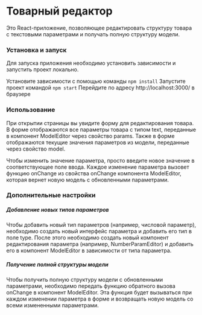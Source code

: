 # Товарный редактор

Это React-приложение, позволяющее редактировать структуру товара с текстовыми параметрами и получать полную структуру модели.

### Установка и запуск

Для запуска приложения необходимо установить зависимости и запустить проект локально.

Установите зависимости с помощью команды `npm install`
Запустите проект командой `npm start`
Перейдите по адресу http://localhost:3000/ в браузере

### Использование

При открытии страницы вы увидите форму для редактирования товара. В форме отображаются все параметры товара с типом text, переданные в компонент ModelEditor через свойство params. Также в форме отображаются текущие значения параметров из модели, переданные через свойство model.

Чтобы изменить значение параметра, просто введите новое значение в соответствующее поле ввода. Каждое изменение параметра вызовет функцию onChange из свойства onChange компонента ModelEditor, которая вернет новую модель с обновленными параметрами.

### Дополнительные настройки

##### Добавление новых типов параметров

Чтобы добавить новый тип параметров (например, числовой параметр), необходимо создать новый интерфейс параметра и добавить его тип в поле type. После этого необходимо создать новый компонент редактирования параметра (например, NumberParamEditor) и добавить его в компонент ModelEditor в зависимости от типа параметра.

##### Получение полной структуры модели

Чтобы получить полную структуру модели с обновленными параметрами, необходимо передать функцию обратного вызова onChange в компонент ModelEditor. Эта функция будет вызываться при каждом изменении параметра в форме и возвращать новую модель со всеми измененными параметрами.
